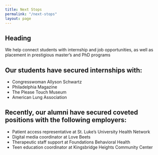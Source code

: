 ```yaml
---
title: Next Stops
permalink: "/next-stops"
layout: page
---
```


## Heading
We help connect students with internship and job  opportunities, as well as placement in prestigious master’s and PhD programs

## Our students have secured internships with:
- Congresswoman Allyson Schwartz
- Philadelphia Magazine
- The Please Touch Museum
- American Lung Association

## Recently, our alumni have secured coveted positions with the following employers:

- Patient access representative at St. Luke’s University Health Network
- Digital media coordinator at Love Beets
- Therapeutic staff support at Foundations Behavioral Health
- Teen education coordinator at Kingsbridge Heights Community Center